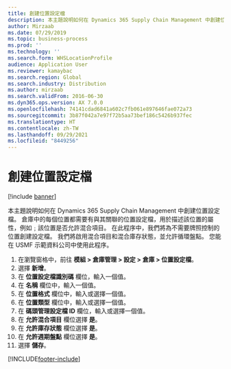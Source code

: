 ```yaml
---
title: 創建位置設定檔
description: 本主題說明如何在 Dynamics 365 Supply Chain Management 中創建位置設定檔。
author: Mirzaab
ms.date: 07/29/2019
ms.topic: business-process
ms.prod: ''
ms.technology: ''
ms.search.form: WHSLocationProfile
audience: Application User
ms.reviewer: kamaybac
ms.search.region: Global
ms.search.industry: Distribution
ms.author: mirzaab
ms.search.validFrom: 2016-06-30
ms.dyn365.ops.version: AX 7.0.0
ms.openlocfilehash: 74141cdad6841a602c7fb061e897646fae072a73
ms.sourcegitcommit: 3b87f042a7e97f72b5aa73bef186c5426b937fec
ms.translationtype: HT
ms.contentlocale: zh-TW
ms.lasthandoff: 09/29/2021
ms.locfileid: "8449256"
---
```

# <a name="create-a-location-profile"></a>創建位置設定檔

[!include [banner](../../includes/banner.md)]

本主題說明如何在 Dynamics 365 Supply Chain Management 中創建位置設定檔。 倉庫中的每個位置都需要有與其關聯的位置設定檔，用於描述該位置的屬性，例如﹔該位置是否允許混合項目。 在此程序中，我們將為不需要牌照控制的位置創建設定檔。 我們將啟用混合項目和混合庫存狀態，並允許循環盤點。 您能在 USMF 示範資料公司中使用此程序。


1. 在瀏覽窗格中，前往 **模組 > 倉庫管理 > 設定 > 倉庫 > 位置設定檔**。
2. 選擇 **新增**。
3. 在 **位置設定檔識別碼** 欄位，輸入一個值。
4. 在 **名稱** 欄位中，輸入一個值。
5. 在 **位置格式** 欄位中，輸入或選擇一個值。
6. 在 **位置類型** 欄位中，輸入或選擇一個值。
7. 在 **碼頭管理設定檔 ID** 欄位，輸入或選擇一個值。
8. 在 **允許混合項目** 欄位選擇 **是**。
9. 在 **允許庫存狀態** 欄位選擇 **是**。
10. 在 **允許週期盤點** 欄位選擇 **是**。
11. 選擇 **儲存**。



[!INCLUDE[footer-include](../../../includes/footer-banner.md)]